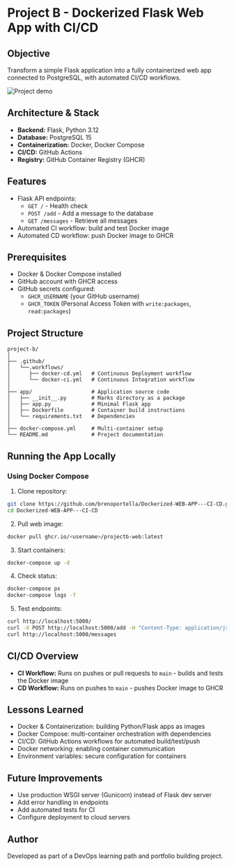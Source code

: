 # Project B - Dockerized Flask Web App with CI/CD

## Objective
Transform a simple Flask application into a fully containerized web app connected to PostgreSQL, with automated CI/CD workflows.

![Project demo](demo.gif)

## Architecture & Stack
- **Backend:** Flask, Python 3.12
- **Database:** PostgreSQL 15
- **Containerization:** Docker, Docker Compose
- **CI/CD:** GitHub Actions
- **Registry:** GitHub Container Registry (GHCR)

## Features
- Flask API endpoints:
  - `GET /` - Health check
  - `POST /add` - Add a message to the database
  - `GET /messages` - Retrieve all messages
- Automated CI workflow: build and test Docker image
- Automated CD workflow: push Docker image to GHCR

## Prerequisites
- Docker & Docker Compose installed
- GitHub account with GHCR access
- GitHub secrets configured:
  - `GHCR_USERNAME` (your GitHub username)
  - `GHCR_TOKEN` (Personal Access Token with `write:packages`, `read:packages`)

## Project Structure
```
project-b/
│
├── .github/
│   └──.workflows/
│      ├── docker-cd.yml   # Continuous Deployment workflow
│      └── docker-ci.yml   # Continuous Integration workflow
│
├── app/                   # Application source code
│   ├── __init__.py        # Marks directory as a package 
│   ├── app.py             # Minimal Flask app
│   ├── Dockerfile         # Container build instructions
│   └── requirements.txt   # Dependencies
│
├── docker-compose.yml     # Multi-container setup
└── README.md              # Project documentation
```

## Running the App Locally

### Using Docker Compose
1. Clone repository:
```bash
git clone https://github.com/brenoportella/Dockerized-WEB-APP---CI-CD.git
cd Dockerized-WEB-APP---CI-CD
```

2. Pull web image:
```bash
docker pull ghcr.io/<username>/projectb-web:latest
```

3. Start containers:
```bash
docker-compose up -d
```

4. Check status:
```bash
docker-compose ps
docker-compose logs -f
```

5. Test endpoints:
```bash
curl http://localhost:5000/
curl -X POST http://localhost:5000/add -H "Content-Type: application/json" -d '{"message": "Hello Docker!"}'
curl http://localhost:5000/messages
```


## CI/CD Overview
- **CI Workflow:** Runs on pushes or pull requests to `main` - builds and tests the Docker image
- **CD Workflow:** Runs on pushes to `main` - pushes Docker image to GHCR

## Lessons Learned
- Docker & Containerization: building Python/Flask apps as images
- Docker Compose: multi-container orchestration with dependencies
- CI/CD: GitHub Actions workflows for automated build/test/push
- Docker networking: enabling container communication
- Environment variables: secure configuration for containers

## Future Improvements
- Use production WSGI server (Gunicorn) instead of Flask dev server
- Add error handling in endpoints
- Add automated tests for CI
- Configure deployment to cloud servers

## Author
Developed as part of a DevOps learning path and portfolio building project.